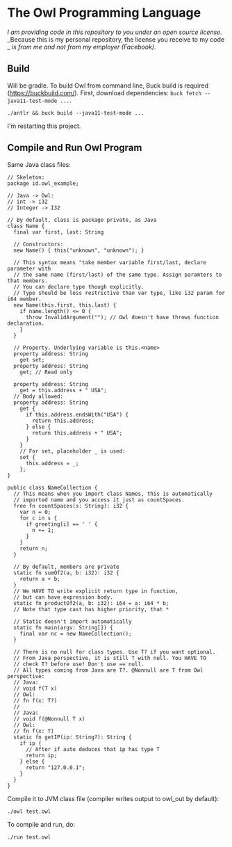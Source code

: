 # The Owl Programming Language

_I am providing code in this repository to you under an open source license._
_Because this is my personal repository, the license you receive to my code _
_is from me and not from my employer (Facebook)_.

## Build
Will be gradle.
To build Owl from command line, Buck build is required (https://buckbuild.com/).
First, download dependencies: `buck fetch --java11-test-mode ...`.

```
./antlr && buck build --java11-test-mode ...
```

I'm restarting this project.

## Compile and Run Owl Program
Same Java class files:
```
// Skeleton:
package id.owl_example;

// Java -> Owl:
// int -> i32
// Integer -> I32

// By default, class is package private, as Java
class Name {
  final var first, last: String
  
  // Constructors:
  new Name() { this("unknown", "unknown"); }
  
  // This syntax means "take member variable first/last, declare parameter with
  // the same name (first/last) of the same type. Assign paramters to that members.
  // You can declare type though explicitly.
  // Type should be less restrictive than var type, like i32 param for i64 member.
  new Name(this.first, this.last) {
    if name.length() <= 0 {
      throw InvalidArgument(""); // Owl doesn't have throws function declaration.
    }
  }
  
  // Property. Underlying variable is this.<name>
  property address: String
    get set;
  property address: String
    get; // Read only
    
  property address: String
    get = this.address + " USA";
  // Body allowed:
  property address: String
    get {
      if this.address.endsWith("USA") {
        return this.address;
      } else {
        return this.address + " USA";
      }
    }
    // For set, placeholder _ is used:
    set {
      this.address = _;
    };
}

public class NameCollection {
  // This means when you import class Names, this is automatically
  // imported name and you access it just as countSpaces.
  free fn countSpaces(s: String): i32 {
    var n = 0;
    for c in s {
      if greeting[i] == ' ' {
        n += 1;
      }
    }
    return n;
  }
  
  // By default, members are private
  static fn sumOf2(a, b: i32): i32 {
    return a + b;
  }
  // We HAVE TO write explicit return type in function,
  // but can have expression body.
  static fn productOf2(a, b: i32): i64 = a: i64 * b;
  // Note that type cast has higher priority, that *
  
  // Static doesn't import automatically
  static fn main(argv: String[]) {
    final var nc = new NameCollection();
  }
  
  // There is no null for class types. Use T? if you want optional.
  // From Java perspective, it is still T with null. You HAVE TO
  // check T? before use! Don't use == null.
  // All types coming from Java are T?. @Nonnull are T from Owl perspective:
  // Java:
  // void f(T x)
  // Owl:
  // fn f(x: T?)
  //
  // Java:
  // void f(@Nonnull T x)
  // Owl:
  // fn f(x: T)
  static fn getIP(ip: String?): String {
    if ip {
      // After if auto deduces that ip has type T
      return ip;
    } else {
      return "127.0.0.1";
    }
  }
}
```
Compile it to JVM class file (compiler writes output to owl_out by default):
```
./owl test.owl
```
To compile and run, do:
```
./run test.owl
```
